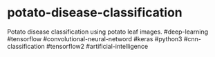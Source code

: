 # potato-disease-classification
Potato disease classification using potato leaf images. #deep-learning #tensorflow #convolutional-neural-netword #keras #python3 #cnn-classification #tensorflow2 #artificial-intelligence
